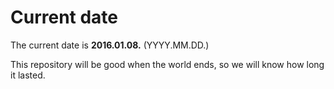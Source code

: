 # Current date

The current date is **2016.01.08.** (YYYY.MM.DD.)

This repository will be good when the world ends, so we will know how long it lasted.